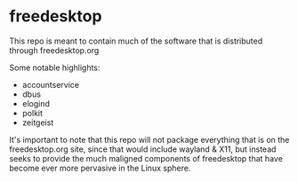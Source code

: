 # freedesktop

This repo is meant to contain much of the software that is distributed
through freedesktop.org

Some notable highlights:

* accountservice
* dbus
* elogind
* polkit
* zeitgeist

It's important to note that this repo will not package everything that is
on the freedesktop.org site, since that would include wayland & X11, but
instead seeks to provide the much maligned components of freedesktop that
have become ever more pervasive in the Linux sphere.
